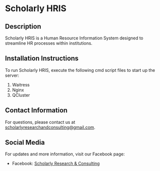 # Scholarly HRIS

## Description
Scholarly HRIS is a Human Resource Information System designed to streamline HR processes within institutions.

## Installation Instructions
To run Scholarly HRIS, execute the following cmd script files to start up the server:
1. Waitress
2. Nginx
3. QCluster

## Contact Information
For questions, please contact us at [scholarlyresearchandconsulting@gmail.com](mailto:scholarlyresearchandconsulting@gmail.com).

## Social Media
For updates and more information, visit our Facebook page:
- Facebook: [Scholarly Research & Consulting](https://www.facebook.com/profile.php?id=61557278528125)
